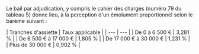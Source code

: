 Le bail par adjudication, y compris le cahier des charges (numéro 79 du tableau 5) donne lieu, à la perception d'un émolument proportionnel selon le barème suivant :

| Tranches d'assiette |
Taux applicable |
| --- | --- |
|
De 0 à 6 500 € |
3,281 % |
|
De 6 500 € à 17 000 € |
1,805 % |
|
De 17 000 € à 30 000 € |
1,231 % |
|
Plus de 30 000 € |
0,902 % |
